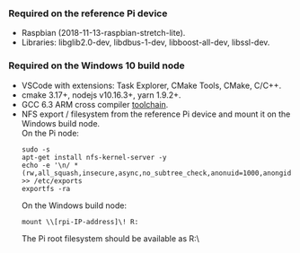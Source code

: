 ### Required on the reference Pi device

* Raspbian (2018-11-13-raspbian-stretch-lite).
* Libraries: libglib2.0-dev, libdbus-1-dev, libboost-all-dev, libssl-dev.

### Required on the Windows 10 build node

* VSCode with extensions: Task Explorer, CMake Tools, CMake, C/C++.
* cmake 3.17+, nodejs v10.16.3+, yarn 1.9.2+.
* GCC 6.3 ARM cross compiler [toolchain](https://github.com/samartzidis/RaspiKey/releases/download/raspberry-gcc6.3.0-r5/raspberry-gcc6.3.0-r5.exe).
* NFS export / filesystem from the reference Pi device and mount it on the Windows build node.<br/>
    On the Pi node:
    ```
    sudo -s
    apt-get install nfs-kernel-server -y
    echo -e '\n/ *(rw,all_squash,insecure,async,no_subtree_check,anonuid=1000,anongid=1000)' >> /etc/exports
    exportfs -ra
    ```
    On the Windows build node:
    ```
    mount \\[rpi-IP-address]\! R:
    ```
    The Pi root filesystem should be available as R:\

